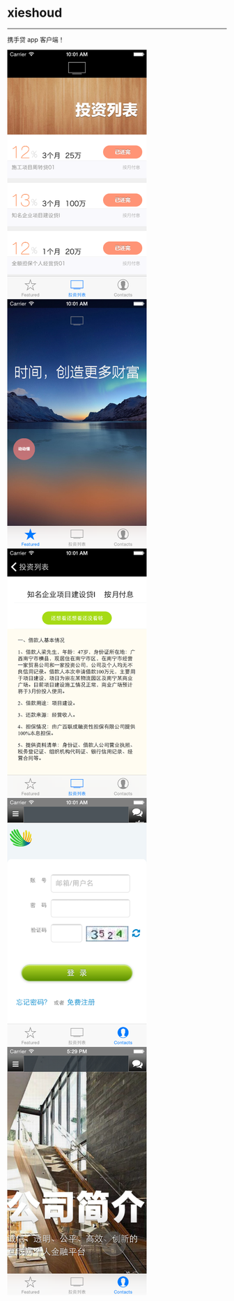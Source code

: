 # xieshoud

<hr>

携手贷 app 客户端！

<img src=https://github.com/x1911/xieshoud/blob/master/screenshots/1.png width=320>

<img src=https://github.com/x1911/xieshoud/blob/master/screenshots/0.png width=320>

<img src=https://github.com/x1911/xieshoud/blob/master/screenshots/2.png width=320>

<img src=https://github.com/x1911/xieshoud/blob/master/screenshots/3.png width=320>

<img src=https://github.com/x1911/xieshoud/blob/master/screenshots/4.png width=320>
